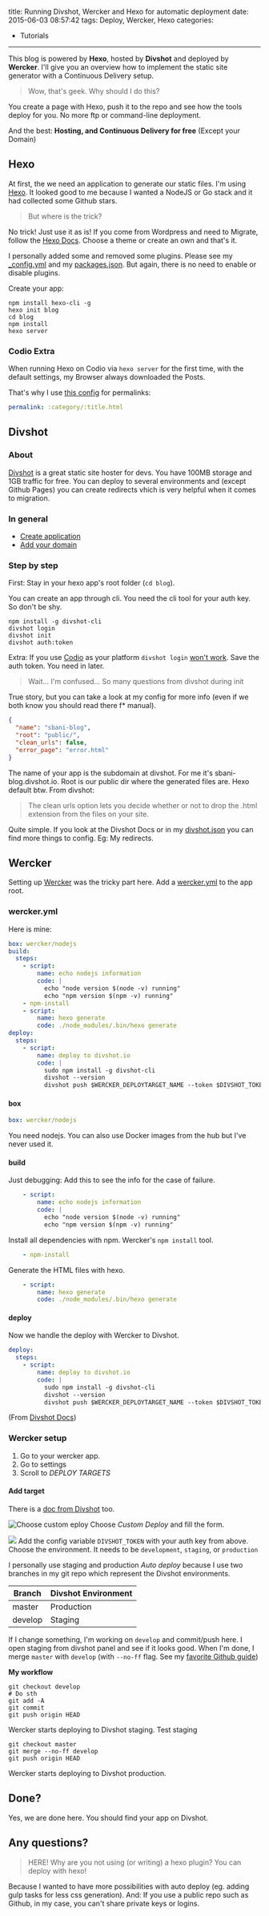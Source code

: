 title: Running Divshot, Wercker and Hexo for automatic deployment
date: 2015-06-03 08:57:42
tags: Deploy, Wercker, Hexo
categories:
  - Tutorials
---

This blog is powered by **Hexo**, hosted by **Divshot** and deployed by **Wercker**. I'll give you an overview how to implement the static site generator with a Continuous Delivery setup.

> Wow, that's geek. Why should I do this?

You create a page with Hexo, push it to the repo and see how the tools deploy for you. No more ftp or command-line deployment.

And the best:
**Hosting, and Continuous Delivery for free**
(Except your Domain)

## Hexo
At first, the we need an application to generate our static files. I'm using [Hexo](http://hexo.io/). It looked good to me because I wanted a NodeJS or Go stack and it had collected some Github stars.

> But where is the trick?

No trick! Just use it as is! If you come from Wordpress and need to Migrate, follow the [Hexo Docs](http://hexo.io/docs/migration.html). Choose a theme or create an own and that's it.

I personally added some and removed some plugins. Please see my [_config.yml](https://github.com/sbani/sbani.net/blob/master/_config.yml) and my [packages.json](https://github.com/sbani/sbani.net/blob/master/package.json). But again, there is no need to enable or disable plugins.

Create your app:
```shell
npm install hexo-cli -g
hexo init blog
cd blog
npm install
hexo server
```

### Codio Extra
When running Hexo on Codio via `hexo server` for the first time, with the default settings, my Browser always downloaded the Posts.

That's why I use [this config](https://github.com/sbani/sbani.net/blob/master/_config.yml#L17) for permalinks:
```yaml
permalink: :category/:title.html
```

## Divshot
### About
[Divshot](https://divshot.com/) is a great static site hoster for devs. You have 100MB storage and 1GB traffic for free. You can deploy to several environments and (except Github Pages) you can create redirects vhich is very helpful when it comes to migration.

### In general
 - [Create application](http://docs.divshot.io/guides/getting-started)
 - [Add your domain](http://docs.divshot.io/guides/domains)

### Step by step
First: Stay in your hexo app's root folder (`cd blog`).

You can create an app through cli. You need the cli tool for your auth key. So don't be shy.
```shell
npm install -g divshot-cli
divshot login
divshot init
divshot auth:token
```
Extra: If you use [Codio](https://codio.com/) as your platform `divshot login` [won't work](https://github.com/divshot/divshot-cli/pull/165). 
Save the auth token. You need in later.

> Wait... I'm confused... So many questions from divshot during init

True story, but you can take a look at my config for more info (even if we both know you should read there f* manual).
```json
{
  "name": "sbani-blog",
  "root": "public/",
  "clean_urls": false,
  "error_page": "error.html"
}
```
The name of your app is the subdomain at divshot. For me it's sbani-blog.divshot.io.
Root is our public dir where the generated files are. Hexo default btw.
From divshot:
> The clean urls option lets you decide whether or not to drop the .html extension from the files on your site. 


Quite simple. If you look at the Divshot Docs or in my [divshot.json](https://github.com/sbani/sbani.net/blob/master/divshot.json) you can find more things to config. Eg: My redirects.

## Wercker
Setting up [Wercker](http://wercker.com/) was the tricky part here. Add a [wercker.yml](https://github.com/sbani/sbani.net/blob/master/wercker.yml) to the app root.
### wercker.yml
Here is mine:
```yaml
box: wercker/nodejs
build:
  steps:
    - script:
        name: echo nodejs information
        code: |
          echo "node version $(node -v) running"
          echo "npm version $(npm -v) running"
    - npm-install
    - script:
        name: hexo generate
        code: ./node_modules/.bin/hexo generate
deploy:
  steps:
    - script:
        name: deploy to divshot.io
        code: |
          sudo npm install -g divshot-cli
          divshot --version
          divshot push $WERCKER_DEPLOYTARGET_NAME --token $DIVSHOT_TOKEN
```

#### box
```yaml
box: wercker/nodejs
```
You need nodejs. You can also use Docker images from the hub but I've never used it.

#### build
Just debugging: Add this to see the info for the case of failure.
```yaml
    - script:
        name: echo nodejs information
        code: |
          echo "node version $(node -v) running"
          echo "npm version $(npm -v) running"
```
Install all dependencies with npm. Wercker's `npm install` tool.
```yaml
    - npm-install
```
Generate the HTML files with hexo.
```yaml
    - script:
        name: hexo generate
        code: ./node_modules/.bin/hexo generate
```
#### deploy
Now we handle the deploy with Wercker to Divshot. 
```yaml
deploy:
  steps:
    - script:
        name: deploy to divshot.io
        code: |
          sudo npm install -g divshot-cli
          divshot --version
          divshot push $WERCKER_DEPLOYTARGET_NAME --token $DIVSHOT_TOKEN
```
(From [Divshot Docs](http://docs.divshot.com/integrations/wercker))

### Wercker setup

 1. Go to your wercker app.
 2. Go to settings
 3. Scroll to *DEPLOY TARGETS*

#### Add target
There is a [doc from Divshot](http://docs.divshot.com/integrations/wercker) too.

![Choose custom eploy](/images/wercker-custom-deploy.jpg)
Choose *Custom Deploy* and fill the form.

![](/images/wercker-deploy-target.jpg)
Add the config variable `DIVSHOT_TOKEN` with your auth key from above.
Choose the environment. It needs to be `development`, `staging`, or `production`

I personally use staging and production *Auto deploy* because I use two branches in my git repo which represent the Divshot environments.

| Branch  | Divshot Environment |
|---------|---------------------|
| master  | Production          |
| develop | Staging             |

If I change something, I'm working on `develop` and commit/push here. I open staging from divshot panel and see if it looks good. When I'm done, I merge `master` with `develop` (with `--no-ff` flag. See my [favorite Github guide](https://github.com/agis-/git-style-guide))

**My workflow**
```shell
git checkout develop
# Do sth
git add -A
git commit
git push origin HEAD
```
Wercker starts deploying to Divshot staging.
Test staging
```shell
git checkout master
git merge --no-ff develop
git push origin HEAD
```
Wercker starts deploying to Divshot production.

## Done?
Yes, we are done here. You should find your app on Divshot.

## Any questions?
> HERE! Why are you not using (or writing) a hexo plugin? You can deploy with hexo!

Because I wanted to have more possibilities with auto deploy (eg. adding gulp tasks for less css generation).
And: If you use a public repo such as Github, in my case, you can't share private keys or logins.

